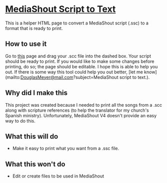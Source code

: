 # [MediaShout Script to Text](http://DouglasMeyer.github.com/MediaShoutScriptToText)

This is a helper HTML page to convert a MediaShout script (.ssc) to a format that is ready to print.


## How to use it

Go to [this](http://DouglasMeyer.github.com/MediaShoutScriptToText) page and drag your .scc file into the dashed box. Your script should be ready to print. If you would like to make some changes before printing, do so; the page should be editable.
I hope this is able to help you out. If there is some way this tool could help you out better, [let me know](mailto:DouglasMeyer@mail.com?subject=MediaShout script to text.).


## Why did I make this

This project was created because I needed to print all the songs from a .scc along with scripture references (to help the translator for my church's Spanish ministry). Unfortunately, MediaShout V4 doesn't provide an easy way to do this. 


## What this will do

* Make it easy to print what you want from a .ssc file.

## What this won't do

* Edit or create files to be used in MediaShout
